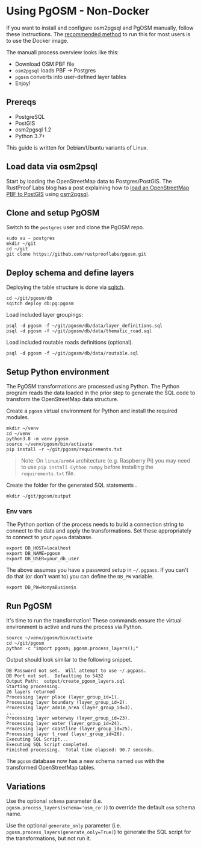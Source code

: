 # Using PgOSM - Non-Docker

If you want to install and configure osm2pgsql and PgOSM manually, follow these
instructions.  The [recommended method](README.md) to run this for most users is to use the Docker
image.


The manuall process overview looks like this:

* Download OSM PBF file
* `osm2pgsql` loads PBF -> Postgres
* `pgosm` converts into user-defined layer tables
* Enjoy!

## Prereqs

* PostgreSQL
* PostGIS
* osm2pgsql 1.2
* Python 3.7+

This guide is written for Debian/Ubuntu variants of Linux.

## Load data via osm2psql

Start by loading the OpenStreetMap data to Postgres/PostGIS. 
The RustProof Labs blog has a post explaining how to
[load an OpenStreetMap PBF to PostGIS](https://blog.rustprooflabs.com/2020/01/postgis-osm-load-2020) using [osm2pgsql](https://github.com/openstreetmap/osm2pgsql).

## Clone and setup PgOSM

Switch to the `postgres` user and clone the PgOSM repo.

    sudo su - postgres
    mkdir ~/git
    cd ~/git
    git clone https://github.com/rustprooflabs/pgosm.git

## Deploy schema and define layers

Deploying the table structure is done via [sqitch](https://sqitch.org/).

    cd ~/git/pgosm/db
    sqitch deploy db:pg:pgosm


Load included layer groupings:

    psql -d pgosm -f ~/git/pgosm/db/data/layer_definitions.sql
    psql -d pgosm -f ~/git/pgosm/db/data/thematic_road.sql


Load included routable roads definitions (optional).

    psql -d pgosm -f ~/git/pgosm/db/data/routable.sql


## Setup Python environment

The PgOSM transformations are processed using Python. The Python program
reads the data loaded in the prior step to generate the SQL code
to transform the OpenStreetMap data structure.

Create a `pgosm` virtual environment for Python and install the required modules.

    mkdir ~/venv
    cd ~/venv
    python3.8 -m venv pgosm
    source ~/venv/pgosm/bin/activate
    pip install -r ~/git/pgosm/requirements.txt

> Note: On `linux/arm64` architecture (e.g. Raspberry Pi) you may need to use `pip install Cython numpy` before installing the `requirements.txt` file.


Create the folder for the generated SQL statements  .

    mkdir ~/git/pgosm/output


### Env vars

The Python portion of the process needs to build a connection string to connect to the data and apply the
transformations.  Set these appropriately to connect to your `pgosm` database.

    export DB_HOST=localhost
    export DB_NAME=pgosm
    export DB_USER=your_db_user
    
The above assumes you have a password setup in `~/.pgpass`.  If you can't do that (or don't want
to) you can define the `DB_PW` variable.

    export DB_PW=NonyaBusine$s


## Run PgOSM

It's time to run the transformation!  These commands ensure the virtual environment is active and
runs the process via Python.

    source ~/venv/pgosm/bin/activate
    cd ~/git/pgosm
    python -c "import pgosm; pgosm.process_layers();"

Output should look similar to the following snippet.


    DB Password not set.  Will attempt to use ~/.pgpass.
    DB Port not set.  Defaulting to 5432
    Output Path:  output/create_pgosm_layers.sql
    Starting processing.
    26 layers returned
    Processing layer place (layer_group_id=1).
    Processing layer boundary (layer_group_id=2).
    Processing layer admin_area (layer_group_id=3).
    ...
    Processing layer waterway (layer_group_id=23).
    Processing layer water (layer_group_id=24).
    Processing layer coastline (layer_group_id=25).
    Processing layer t_road (layer_group_id=26).
    Executing SQL Script...
    Executing SQL Script completed.
    Finished processing.  Total time elapsed: 90.7 seconds.

The `pgosm` database now has a new schema named `osm` with the transformed
OpenStreetMap tables.

## Variations


Use the optional `schema` parameter (i.e. `pgosm.process_layers(schema='osm_co')`) to override the default `osm` schema name.


Use the optional `generate_only` parameter
(i.e. `pgosm.process_layers(generate_only=True)`) to generate the SQL script
for the transformations, but not run it.
